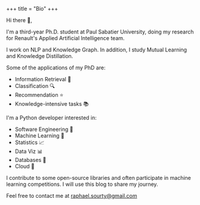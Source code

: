 +++
title = "Bio"
+++

Hi there 👋,

I'm a third-year Ph.D. student at Paul Sabatier University, doing my research for Renault's Applied Artificial Intelligence team.

I work on NLP and Knowledge Graph. In addition, I study Mutual Learning and Knowledge Distillation.

Some of the applications of my PhD are:

- Information Retrieval 📑
- Classification 🔍
- Recommendation ⭐️
- Knowledge-intensive tasks 📚

I'm a Python developer interested in:

- Software Engineering 🐍
- Machine Learning 🤖
- Statistics 📈
- Data Viz 📊
- Databases 💾
- Cloud 🐳

I contribute to some open-source libraries and often participate in machine learning competitions. I will use this blog to share my journey.

Feel free to contact me at [raphael.sourty@gmail.com](mailto:raphael.sourty@gmail.com)

